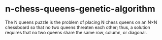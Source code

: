 # n-chess-queens-genetic-algorithm
The N queens puzzle is the problem of placing N chess queens on an N×N chessboard so that no two queens threaten each other; thus, a solution requires that no two queens share the same row, column, or diagonal. 
